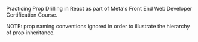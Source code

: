 Practicing Prop Drilling in React as part of Meta's Front End Web Developer Certification Course.

NOTE: prop naming conventions ignored in order to illustrate the hierarchy of prop inheritance.
